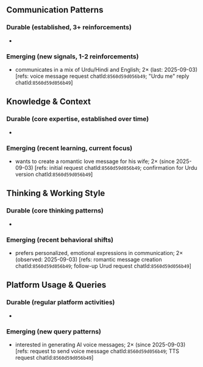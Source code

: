 ## Communication Patterns
### Durable (established, 3+ reinforcements)
-
### Emerging (new signals, 1-2 reinforcements)
- communicates in a mix of Urdu/Hindi and English; 2× (last: 2025-09-03) [refs: voice message request chatId:`8560d59d056b49`; "Urdu me" reply chatId:`8560d59d056b49`]

## Knowledge & Context
### Durable (core expertise, established over time)
-
### Emerging (recent learning, current focus)
- wants to create a romantic love message for his wife; 2× (since 2025-09-03) [refs: initial request chatId:`8560d59d056b49`; confirmation for Urdu version chatId:`8560d59d056b49`]

## Thinking & Working Style
### Durable (core thinking patterns)
-
### Emerging (recent behavioral shifts)
- prefers personalized, emotional expressions in communication; 2× (observed: 2025-09-03) [refs: romantic message creation chatId:`8560d59d056b49`; follow-up Urud request chatId:`8560d59d056b49`]

## Platform Usage & Queries
### Durable (regular platform activities)
-
### Emerging (new query patterns)
- interested in generating AI voice messages; 2× (since 2025-09-03) [refs: request to send voice message chatId:`8560d59d056b49`; TTS request chatId:`8560d59d056b49`]